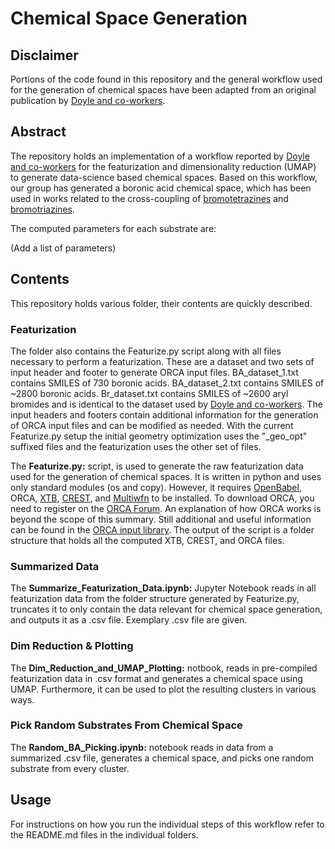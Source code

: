 # Chemical Space Generation

## Disclaimer

Portions of the code found in this repository and the general workflow used for the generation of chemical spaces have been adapted from an original publication by [Doyle and co-workers](https://doi.org/10.1021/jacs.1c12203).

## Abstract

The repository holds an implementation of a workflow reported by [Doyle and co-workers](https://doi.org/10.1021/jacs.1c12203) for the featurization and dimensionality reduction (UMAP) to generate data-science based chemical spaces. Based on this workflow, our group has generated a boronic acid chemical space, which has been used in works related to the cross-coupling of [bromotetrazines](https://doi.org/10.1021/acscatal.2c01813) and [bromotriazines](https://doi.org/10.1021/acs.joc.2c02082).

The computed parameters for each substrate are:

(Add a list of parameters)

## Contents

This repository holds various folder, their contents are quickly described.

### Featurization

The folder also contains the Featurize.py script along with all files necessary to perform a featurization. These are a dataset and two sets of input header and footer to generate ORCA input files. BA_dataset_1.txt contains SMILES of 730 boronic acids. BA_dataset_2.txt contains SMILES of ~2800 boronic acids. Br_dataset.txt contains SMILES of ~2600 aryl bromides and is identical to the dataset used by [Doyle and co-workers](https://doi.org/10.1021/jacs.1c12203). The input headers and footers contain additional information for the generation of ORCA input files and can be modified as needed. With the current Featurize.py setup the initial geometry optimization uses the "_geo_opt" suffixed files and the featurization uses the other set of files.

The **Featurize.py:** script, is used to generate the raw featurization data used for the generation of chemical spaces. It is written in python and uses only standard modules (os and copy). However, it requires [OpenBabel](http://openbabel.org/wiki/Main_Page), ORCA, [XTB](https://xtb-docs.readthedocs.io/en/latest/setup.html), [CREST](https://xtb-docs.readthedocs.io/en/latest/crest.html), and [Multiwfn](http://sobereva.com/multiwfn/) to be installed. To download ORCA, you need to register on the [ORCA Forum](https://orcaforum.kofo.mpg.de/app.php/portal). An explanation of how ORCA works is beyond the scope of this summary. Still additional and useful information can be found in the [ORCA input library](https://sites.google.com/site/orcainputlibrary/home?pli=1). The output of the script is a folder structure that holds all the computed XTB, CREST, and ORCA files.

### Summarized Data

The **Summarize_Featurization_Data.ipynb:** Jupyter Notebook reads in all featurization data from the folder structure generated by Featurize.py, truncates it to only contain the data relevant for chemical space generation, and outputs it as a .csv file. Exemplary .csv file are given.

### Dim Reduction & Plotting

The **Dim_Reduction_and_UMAP_Plotting:** notbook, reads in pre-compiled featurization data in .csv format and generates a chemical space using UMAP. Furthermore, it can be used to plot the resulting clusters in various ways.

### Pick Random Substrates From Chemical Space

The **Random_BA_Picking.ipynb:** notebook reads in data from a summarized .csv file, generates a chemical space, and picks one random substrate from every cluster.

## Usage

For instructions on how you run the individual steps of this workflow refer to the README.md files in the individual folders.
